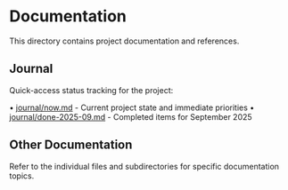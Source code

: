 # Documentation

This directory contains project documentation and references.

## Journal

Quick-access status tracking for the project:

• [journal/now.md](journal/now.md) - Current project state and immediate priorities
• [journal/done-2025-09.md](journal/done-2025-09.md) - Completed items for September 2025

## Other Documentation

Refer to the individual files and subdirectories for specific documentation topics.

